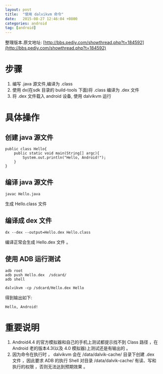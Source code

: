 ```yaml
---
layout: post
title:  "使用 dalvikvm 命令"
date:   2015-08-27 12:46:04 +0800
categories: android
tag: [android]
---
```

整理版本.原文地址: [http://bbs.pediy.com/showthread.php?t=184592](http://bbs.pediy.com/showthread.php?t=184592)

# 步骤

1. 编写 .java 源文件,编译为 .class
2. 使用 dx(在sdk 目录的 build-tools 下面)将 .class 编译为 .dex 文件
3. 将 .dex 文件载入 android 设备, 使用 dalvikvm 运行

# 具体操作

## 创建 java 源文件

    public class Hello{
        public static void main(String[] argc){
            System.out.println("Hello, Android!");
        }
    }

## 编译 java 源文件
    
    javac Hello.java

生成 Hello.class 文件 

## 编译成 dex 文件 
    
    dx --dex --output=Hello.dex Hello.class 

编译正常会生成 Hello.dex 文件 。

## 使用 ADB 运行测试
    
    adb root
    adb push Hello.dex  /sdcard/
    adb shell

    dalvikvm -cp /sdcard/Hello.dex Hello  

得到输出如下:
           
    Hello, Android!

# 重要说明 

1. Android4.4 的官方模拟器和自己的手机上测试都提示找不到 Class 路径 ，在Android 老的版本4.3(以及 4.0 模拟器)上测试还是有输出的 。
2. 因为命令在执行时 ， dalvikvm 会在 /data/dalvik-cache/  目录下创建 .dex 文件 ，因此要求 ADB 的执行 Shell 对目录 /data/dalvik-cache/  有读、写和执行的权限 ，否则无法达到预期效果 。 
